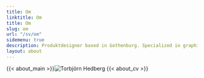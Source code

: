 ```yaml
---
title: Om
linktitle: Om
title: Om
slug: om
url: "/sv/om"
sidemenu: true
description: Produktdesigner based in Gothenburg. Specialized in graphic design with a focus on UI/UX.
layout: about
---
```


{{< about_main >}}![Torbjörn Hedberg](DSCF7894.JPG)
{{< about_cv >}}
